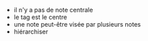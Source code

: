 - il n'y a pas de note centrale
- le tag est le centre
- une note peut-être visée par plusieurs notes
- hiérarchiser